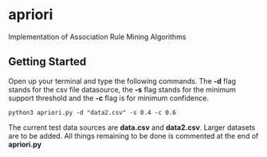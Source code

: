 # apriori
Implementation of Association Rule Mining Algorithms

## Getting Started

Open up your terminal and type the following commands. The **-d** flag stands for the csv file datasource, the **-s** flag stands for the minimum support threshold and the **-c** flag is for minimum confidence. 

```
python3 apriori.py -d "data2.csv" -s 0.4 -c 0.6
```

The current test data sources are **data.csv** and **data2.csv**. Larger datasets are to be added. All things remaining to be done is commented at the end of **apriori.py**
